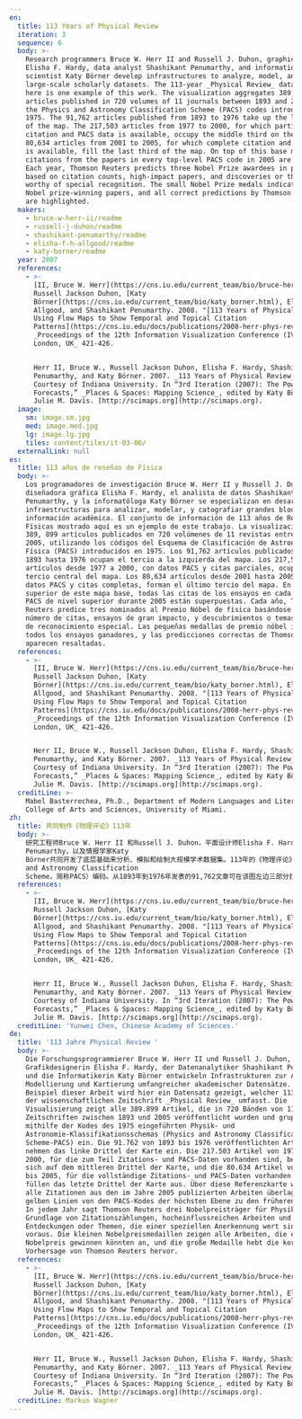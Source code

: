 ```yaml
---
en:
  title: 113 Years of Physical Review
  iteration: 3
  sequence: 6
  body: >-
    Research programmers Bruce W. Herr II and Russell J. Duhon, graphic designer
    Elisha F. Hardy, data analyst Shashikant Penumarthy, and information
    scientist Katy Börner develop infrastructures to analyze, model, and map
    large-scale scholarly datasets. The 113-year _Physical Review_ dataset shown
    here is one example of this work. The visualization aggregates 389,899
    articles published in 720 volumes of 11 journals between 1893 and 2005 using
    the Physics and Astronomy Classification Scheme (PACS) codes introduced in
    1975. The 91,762 articles published from 1893 to 1976 take up the left third
    of the map. The 217,503 articles from 1977 to 2000, for which partial
    citation and PACS data is available, occupy the middle third on the map. The
    80,634 articles from 2001 to 2005, for which complete citation and PACS data
    is available, fill the last third of the map. On top of this base map, all
    citations from the papers in every top-level PACS code in 2005 are overlaid.
    Each year, Thomson Reuters predicts three Nobel Prize awardees in physics
    based on citation counts, high-impact papers, and discoveries or themes
    worthy of special recognition. The small Nobel Prize medals indicate all
    Nobel prize-winning papers, and all correct predictions by Thomson Reuters
    are highlighted.
  makers:
    - bruce-w-herr-ii/readme
    - russell-j-duhon/readme
    - shashikant-penumarthy/readme
    - elisha-f-h-allgood/readme
    - katy-borner/readme
  year: 2007
  references:
    - >-
      [II, Bruce W. Herr](https://cns.iu.edu/current_team/bio/bruce-herr.html),
      Russell Jackson Duhon, [Katy
      Börner](https://cns.iu.edu/current_team/bio/katy_borner.html), Elisha F.
      Allgood, and Shashikant Penumarthy. 2008. "[113 Years of Physical Review:
      Using Flow Maps to Show Temporal and Topical Citation
      Patterns](https://cns.iu.edu/docs/publications/2008-herr-phys-rev.pdf)".
      _Proceedings of the 12th Information Visualization Conference (IV 2008),
      London, UK_ 421-426.


      Herr II, Bruce W., Russell Jackson Duhon, Elisha F. Hardy, Shashikant
      Penumarthy, and Katy Börner. 2007. _113 Years of Physical Review_.
      Courtesy of Indiana University. In “3rd Iteration (2007): The Power of
      Forecasts,” _Places & Spaces: Mapping Science_, edited by Katy Börner and
      Julie M. Davis. [http://scimaps.org](http://scimaps.org).
  image:
    sm: image.sm.jpg
    med: image.med.jpg
    lg: image.lg.jpg
    tiles: content/tiles/it-03-06/
  externalLink: null
es:
  title: 113 años de reseñas de Física
  body: >-
    Los programadores de investigación Bruce W. Herr II y Russell J. Duhon, la
    diseñadora gráfica Elisha F. Hardy, el analista de datos Shashikant
    Penumarthy, y la informatóloga Katy Börner se especializan en desarrollar
    infraestructuras para analizar, modelar, y catografiar grandes bloques de
    información académica. El conjunto de información de 113 años de Reseñas
    Físicas mostrado aquí es un ejemplo de este trabajo. La visualización reúne
    389, 899 artículos publicados en 720 volúmenes de 11 revistas entre 1893 y
    2005, utilizando los códigos del Esquema de Clasificación de Astronomía y
    Física (PACS) introducidos en 1975. Los 91,762 artículos publicados desde
    1893 hasta 1976 ocupan el tercio a la izquierda del mapa. Los 217,503
    artículos desde 1977 a 2000, con datos PACS y citas parciales, ocupan el
    tercio central del mapa. Los 80,634 artículos desde 2001 hasta 2005, con
    datos PACS y citas completas, forman el último tercio del mapa. En la parte
    superior de este mapa base, todas las citas de los ensayos en cada código
    PACS de nivel superior durante 2005 están superpuestas. Cada año, Thomson
    Reuters predice tres nominados al Premio Nóbel de física basándose en el
    número de citas, ensayos de gran impacto, y descubrimientos o temas dignos
    de reconocimiento especial. Las pequeñas medallas de premio nóbel indican
    todos los ensayos ganadores, y las predicciones correctas de Thomson Reuters
    aparecen resaltadas.
  references:
    - >-
      [II, Bruce W. Herr](https://cns.iu.edu/current_team/bio/bruce-herr.html),
      Russell Jackson Duhon, [Katy
      Börner](https://cns.iu.edu/current_team/bio/katy_borner.html), Elisha F.
      Allgood, and Shashikant Penumarthy. 2008. "[113 Years of Physical Review:
      Using Flow Maps to Show Temporal and Topical Citation
      Patterns](https://cns.iu.edu/docs/publications/2008-herr-phys-rev.pdf)".
      _Proceedings of the 12th Information Visualization Conference (IV 2008),
      London, UK_ 421-426.


      Herr II, Bruce W., Russell Jackson Duhon, Elisha F. Hardy, Shashikant
      Penumarthy, and Katy Börner. 2007. _113 Years of Physical Review_.
      Courtesy of Indiana University. In “3rd Iteration (2007): The Power of
      Forecasts,” _Places & Spaces: Mapping Science_, edited by Katy Börner and
      Julie M. Davis. [http://scimaps.org](http://scimaps.org).
  creditLine: >-
    Mabel Basterrechea, Ph.D., Department of Modern Languages and Literatures,
    College of Arts and Sciences, University of Miami.
zh:
  title: 共同制作《物理评论》113年
  body: >-
    研究工程师Bruce W. Herr II 和Russell J. Duhon，平面设计师Elisha F. Hardy，数据分析员Shashikant
    Penumarthy，以及情报学家Katy
    Börner共同开发了底层基础来分析、模拟和绘制大规模学术数据集。113年的《物理评论》数据集在此展示的是就是这个例子。该例对发表在1893到2005年之间11个期刊720卷总共389,899篇文章进行了可视化分析，使用了1975年引入的物理学和天文学分类表（Physics
    and Astronomy Classification
    Scheme，简称PACS）编码。从1893年到1976年发表的91,762文章可在该图左边三部分找到。部分引用和PACS数据可用于1977年到2000年发表的217,503篇文章，它们占据着地图的中间三个部分。完全引用和PACS数据可用于2001年到2005年发表的80,634篇文章，它们占满了地图的最后三个部分。在基本图的最上方，2005年每一级PACS编码中论文的所有引用相互重叠。每年，汤森路透公司基于引用计数、高影响力论文，以及值得特别推荐的发现或主题，来预测物理学中3个诺贝尔奖获奖者。诺贝尔奖小奖章代表了所有诺贝尔获奖论文，以及汤森路透所有预测正确的论文都用颜色突出了。
  references:
    - >-
      [II, Bruce W. Herr](https://cns.iu.edu/current_team/bio/bruce-herr.html),
      Russell Jackson Duhon, [Katy
      Börner](https://cns.iu.edu/current_team/bio/katy_borner.html), Elisha F.
      Allgood, and Shashikant Penumarthy. 2008. "[113 Years of Physical Review:
      Using Flow Maps to Show Temporal and Topical Citation
      Patterns](https://cns.iu.edu/docs/publications/2008-herr-phys-rev.pdf)".
      _Proceedings of the 12th Information Visualization Conference (IV 2008),
      London, UK_ 421-426.


      Herr II, Bruce W., Russell Jackson Duhon, Elisha F. Hardy, Shashikant
      Penumarthy, and Katy Börner. 2007. _113 Years of Physical Review_.
      Courtesy of Indiana University. In “3rd Iteration (2007): The Power of
      Forecasts,” _Places & Spaces: Mapping Science_, edited by Katy Börner and
      Julie M. Davis. [http://scimaps.org](http://scimaps.org).
  creditLine: 'Yunwei Chen, Chinese Academy of Sciences.'
de:
  title: '113 Jahre Physical Review '
  body: >-
    Die Forschungsprogrammierer Bruce W. Herr II und Russell J. Duhon, die
    Grafikdesignerin Elisha F. Hardy, der Datenanalytiker Shashikant Penumarthy
    und die Informatikerin Katy Börner entwickeln Infrastrukturen zur Analyse,
    Modellierung und Kartierung umfangreicher akademischer Datensätze. Als
    Beispiel dieser Arbeit wird hier ein Datensatz gezeigt, welcher 113 Jahre
    der wissenschaftlichen Zeitschrift _Physical Review_ umfasst. Die
    Visualisierung zeigt alle 389.899 Artikel, die in 720 Bänden von 11
    Zeitschriften zwischen 1893 und 2005 veröffentlicht wurden und gruppiert sie
    mithilfe der Kodes des 1975 eingeführten Physik- und
    Astronomie-Klassifikationsschemas (Physics and Astronomy Classification
    Scheme-PACS) ein. Die 91.762 von 1893 bis 1976 veröffentlichten Artikel
    nehmen das linke Drittel der Karte ein. Die 217.503 Artikel von 1977 bis
    2000, für die zum Teil Zitations- und PACS-Daten vorhanden sind, befinden
    sich auf dem mittleren Drittel der Karte, und die 80.634 Artikel von 2001
    bis 2005, für die vollständige Zitations- und PACS-Daten vorhanden sind,
    füllen das letzte Drittel der Karte aus. Über diese Referenzkarte wurden
    alle Zitationen aus den im Jahre 2005 publizierten Arbeiten überlagert – die
    gelben Linien von den PACS-Kodes der höchsten Ebene zu den früheren Jahren.
    In jedem Jahr sagt Thomson Reuters drei Nobelpreisträger für Physik auf der
    Grundlage von Zitationszählungen, hocheinflussreichen Arbeiten und
    Entdeckungen oder Themen, die einer speziellen Anerkennung wert sind,
    voraus. Die kleinen Nobelpreismedaillen zeigen alle Arbeiten, die einen
    Nobelpreis gewinnen könnten an, und die große Medaille hebt die korrekte
    Vorhersage von Thomson Reuters hervor.
  references:
    - >-
      [II, Bruce W. Herr](https://cns.iu.edu/current_team/bio/bruce-herr.html),
      Russell Jackson Duhon, [Katy
      Börner](https://cns.iu.edu/current_team/bio/katy_borner.html), Elisha F.
      Allgood, and Shashikant Penumarthy. 2008. "[113 Years of Physical Review:
      Using Flow Maps to Show Temporal and Topical Citation
      Patterns](https://cns.iu.edu/docs/publications/2008-herr-phys-rev.pdf)".
      _Proceedings of the 12th Information Visualization Conference (IV 2008),
      London, UK_ 421-426.


      Herr II, Bruce W., Russell Jackson Duhon, Elisha F. Hardy, Shashikant
      Penumarthy, and Katy Börner. 2007. _113 Years of Physical Review_.
      Courtesy of Indiana University. In “3rd Iteration (2007): The Power of
      Forecasts,” _Places & Spaces: Mapping Science_, edited by Katy Börner and
      Julie M. Davis. [http://scimaps.org](http://scimaps.org).
  creditLine: Markus Wagner
---
```

